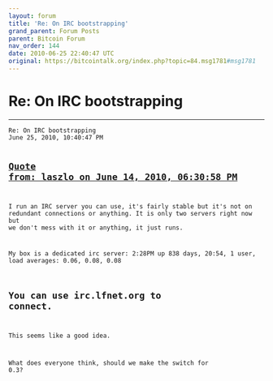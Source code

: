 ```yaml
---
layout: forum
title: 'Re: On IRC bootstrapping'
grand_parent: Forum Posts
parent: Bitcoin Forum
nav_order: 144
date: 2010-06-25 22:40:47 UTC 
original: https://bitcointalk.org/index.php?topic=84.msg1781#msg1781
---
```


# Re: On IRC bootstrapping
---

<div class="language-plaintext highlighter-rouge"><div class="highlight"><pre class="highlight">
<code>Re: On IRC bootstrapping
June 25, 2010, 10:40:47 PM

<a href="https://bitcointalk.org/index.php?topic=84.msg1580#msg1580">Quote from: laszlo on June 14, 2010, 06:30:58 PM</a>
-------------
I run an IRC server you can use, it's fairly stable but it's not on redundant connections or anything.  It is only two servers right now but we don't mess with it or anything, it just runs.

My box is a dedicated irc server:
 2:28PM  up 838 days, 20:54, 1 user, load averages: 0.06, 0.08, 0.08

You can use irc.lfnet.org to connect.
-------------

This seems like a good idea.

What does everyone think, should we make the switch for 0.3?</code></pre></div></div>
